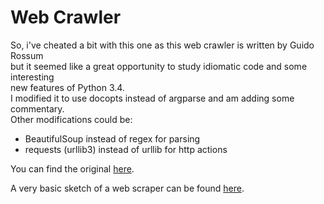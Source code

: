 Web Crawler
==================

So, i've cheated a bit with this one as this web crawler is written by Guido Rossum  
but it seemed like a great opportunity to study idiomatic code and some interesting  
new features of Python 3.4.  
I modified it to use docopts instead of argparse and am adding some commentary.  
Other modifications could be:
  * BeautifulSoup instead of regex for parsing 
  * requests (urllib3) instead of urllib for http actions

You can find the original [here](https://github.com/aosabook/500lines/tree/master/crawler).

A very basic sketch of a web scraper can be found [here](https://github.com/mikar/60-days-of-code/tree/master/oop/datastructs/scraping).